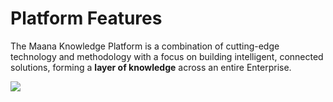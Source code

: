 # Platform Features

The Maana Knowledge Platform is a combination of cutting-edge technology and methodology with a focus on building intelligent, connected solutions, forming a **layer of knowledge** across an entire Enterprise. 

![](https://maanaimages.blob.core.windows.net/maana-q-documentation/image.png)



